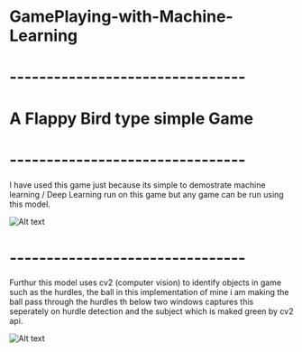 # GamePlaying-with-Machine-Learning
# --------------------------------
# A Flappy Bird type simple Game
# --------------------------------
I have used this game just because its simple to demostrate machine learning / Deep Learning run on this game
but any game can be run using this model.
             
   ![Alt text](https://user-images.githubusercontent.com/12893395/34882447-9d30a768-f7dc-11e7-82de-9b8d4cc5430d.gif)


# --------------------------------

Furthur this model uses cv2 (computer vision) to identify objects in game such as the hurdles, the ball 
in this implementation of mine i am making the ball pass through the hurdles th below two windows captures
this seperately on hurdle detection and the subject which is maked green by cv2 api.


   ![Alt text](https://user-images.githubusercontent.com/12893395/34882447-9d30a768-f7dc-11e7-82de-9b8d4cc5430d.gif)
